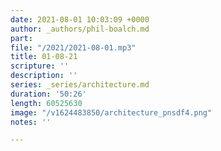 ```yaml
---
date: 2021-08-01 10:03:09 +0000
author: _authors/phil-boalch.md
part: 
file: "/2021/2021-08-01.mp3"
title: 01-08-21
scripture: ''
description: ''
series: _series/architecture.md
duration: '50:26'
length: 60525630
image: "/v1624483850/architecture_pnsdf4.png"
notes: ''

---
```


